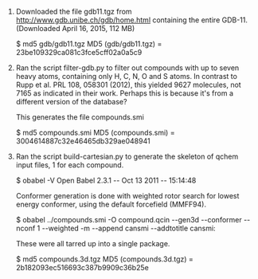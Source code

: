 1. Downloaded the file gdb11.tgz from http://www.gdb.unibe.ch/gdb/home.html
   containing the entire GDB-11. (Downloaded April 16, 2015, 112 MB)

   $ md5 gdb/gdb11.tgz
   MD5 (gdb/gdb11.tgz) = 23be109329ca081c3fce5cff02a0a5c9

2. Ran the script filter-gdb.py to filter out compounds with up to seven heavy
   atoms, containing only H, C, N, O and S atoms. In contrast to Rupp et al.
   PRL 108, 058301 (2012), this yielded 9627 molecules, not 7165 as indicated
   in their work. Perhaps this is because it's from a different version of the
   database?

   This generates the file compounds.smi

   $ md5 compounds.smi
   MD5 (compounds.smi) = 3004614887c32e46465db329ae048941

3. Ran the script build-cartesian.py to generate the skeleton of qchem input
   files, 1 for each compound.

   $ obabel -V
   Open Babel 2.3.1 -- Oct 13 2011 -- 15:14:48

   Conformer generation is done with weighted rotor search for lowest energy conformer,
   using the default forcefield (MMFF94).

   $ obabel ../compounds.smi -O compound.qcin --gen3d --conformer --nconf 1 --weighted -m --append cansmi --addtotitle cansmi:

   These were all tarred up into a single package.

   $ md5 compounds.3d.tgz
   MD5 (compounds.3d.tgz) = 2b182093ec516693c387b9909c36b25e
